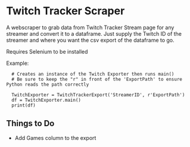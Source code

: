# Twitch Tracker Scraper

A webscraper to grab data from Twitch Tracker Stream page for any streamer and convert it to a dataframe.
Just supply the Twitch ID of the streamer and where you want the csv export of the dataframe to go.

Requires Selenium to be installed

Example:

```
  # Creates an instance of the Twitch Exporter then runs main()
  # Be sure to keep the "r" in front of the 'ExportPath' to ensure Python reads the path correctly 
  
  TwitchExporter = TwitchTrackerExport('StreamerID', r'ExportPath')
  df = TwitchExporter.main()
  print(df)
```

## Things to Do
- Add Games column to the export
